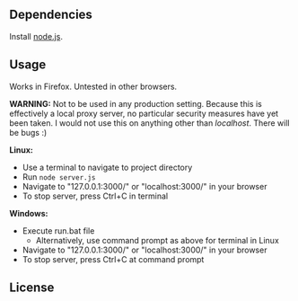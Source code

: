 ## Dependencies
Install [node.js][node].

[node]: https://nodejs.org/

## Usage
Works in Firefox. Untested in other browsers.

**WARNING:**
Not to be used in any production setting.
Because this is effectively a local proxy server, no particular security measures have yet been taken.
I would not use this on anything other than *localhost*.
There will be bugs :)

**Linux:**
- Use a terminal to navigate to project directory
- Run `node server.js`
- Navigate to "127.0.0.1:3000/" or "localhost:3000/" in your browser
- To stop server, press Ctrl+C in terminal

**Windows:**
- Execute run.bat file
  - Alternatively, use command prompt as above for terminal in Linux
- Navigate to "127.0.0.1:3000/" or "localhost:3000/" in your browser
- To stop server, press Ctrl+C at command prompt

## License


